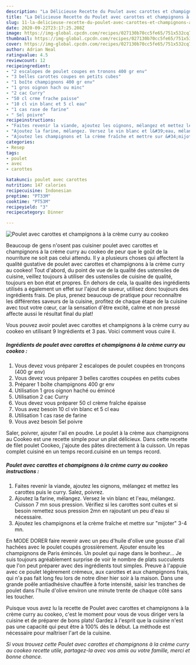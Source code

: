 ```yaml
---
description: "La Délicieuse Recette du Poulet avec carottes et champignons à la crème curry au cookeo"
title: "La Délicieuse Recette du Poulet avec carottes et champignons à la crème curry au cookeo"
slug: 11-la-delicieuse-recette-du-poulet-avec-carottes-et-champignons-a-la-creme-curry-au-cookeo
date: 2020-09-22T23:17:25.208Z
image: https://img-global.cpcdn.com/recipes/027130b70cc5fe65/751x532cq70/poulet-avec-carottes-et-champignons-a-la-creme-curry-au-cookeo-photo-principale-de-la-recette.jpg
thumbnail: https://img-global.cpcdn.com/recipes/027130b70cc5fe65/751x532cq70/poulet-avec-carottes-et-champignons-a-la-creme-curry-au-cookeo-photo-principale-de-la-recette.jpg
cover: https://img-global.cpcdn.com/recipes/027130b70cc5fe65/751x532cq70/poulet-avec-carottes-et-champignons-a-la-creme-curry-au-cookeo-photo-principale-de-la-recette.jpg
author: Adrian Neal
ratingvalue: 4.5
reviewcount: 12
recipeingredient:
- "2 escalopes de poulet coupes en tronons 400 gr env"
- "3 belles carottes coupes en petits cubes"
- "1 boîte champignons 400 gr env"
- "1 gros oignon hach ou minc"
- "2 cac Curry"
- "50 cl crme frache paisse"
- "10 cl vin blanc et 5 cl eau"
- "1 cas rase de farine"
- " Sel poivre"
recipeinstructions:
- "Faites revenir la viande, ajoutez les oignons, mélangez et mettez les carottes puis le curry. Salez, poivrez."
- "Ajoutez la farine, mélangez. Versez le vin blanc et l&#39;eau, mélangez. Cuisson 7 mn sous pression. Vérifiez si les carottes sont cuites et si besoin remettez sous pression 2mn en rajoutant un peu d&#39;eau si nécessaire."
- "Ajoutez les champignons et la crème fraîche et mettre sur &#34;mijoter&#34; 3-4 mn."
categories:
- Resep
tags:
- poulet
- avec
- carottes

katakunci: poulet avec carottes 
nutrition: 147 calories
recipecuisine: Indonesian
preptime: "PT33M"
cooktime: "PT53M"
recipeyield: "3"
recipecategory: Dinner

---
```



![Poulet avec carottes et champignons à la crème curry au cookeo](https://img-global.cpcdn.com/recipes/027130b70cc5fe65/751x532cq70/poulet-avec-carottes-et-champignons-a-la-creme-curry-au-cookeo-photo-principale-de-la-recette.jpg)

Beaucoup de gens n'osent pas cuisiner poulet avec carottes et champignons à la crème curry au cookeo de peur que le goût de la nourriture ne soit pas celui attendu. Il y a plusieurs choses qui affectent la qualité gustative de poulet avec carottes et champignons à la crème curry au cookeo! Tout d'abord, du point de vue de la qualité des ustensiles de cuisine, veillez toujours à utiliser des ustensiles de cuisine de qualité, toujours en bon état et propres. En dehors de cela, la qualité des ingrédients utilisés a également un effet sur l'ajout de saveur, utilisez donc toujours des ingrédients frais. De plus, prenez beaucoup de pratique pour reconnaître les différentes saveurs de la cuisine, profitez de chaque étape de la cuisine avec tout votre cœur, car la sensation d'être excité, calme et non pressé affecte aussi le résultat final du plat!

<!--inarticleads1-->

Vous pouvez avoir poulet avec carottes et champignons à la crème curry au cookeo en utilisant 9 Ingrédients et 3 pas. Voici comment vous cuire il.

##### Ingrédients de poulet avec carottes et champignons à la crème curry au cookeo :

1. Vous devez vous préparer 2 escalopes de poulet coupées en tronçons (400 gr env)
1. Vous devez vous préparer 3 belles carottes coupées en petits cubes
1. Préparer 1 boîte champignons 400 gr env
1. Utilisation 1 gros oignon haché ou émincé
1. Utilisation 2 cac Curry
1. Vous devez vous préparer 50 cl crème fraîche épaisse
1. Vous avez besoin 10 cl vin blanc et 5 cl eau
1. Utilisation 1 cas rase de farine
1. Vous avez besoin  Sel poivre


Saler, poivrer, ajouter l&#39;ail en poudre. Le poulet à la crème aux champignons au Cookeo est une recette simple pour un plat délicieux. Dans cette recette de filet poulet Cookeo, j&#39;ajoute des pâtes directement à la cuisson. Un repas complet cuisiné en un temps record.cuisiné en un temps record. 

<!--inarticleads2-->

##### Poulet avec carottes et champignons à la crème curry au cookeo instructions :

1. Faites revenir la viande, ajoutez les oignons, mélangez et mettez les carottes puis le curry. Salez, poivrez.
1. Ajoutez la farine, mélangez. Versez le vin blanc et l&#39;eau, mélangez. Cuisson 7 mn sous pression. Vérifiez si les carottes sont cuites et si besoin remettez sous pression 2mn en rajoutant un peu d&#39;eau si nécessaire.
1. Ajoutez les champignons et la crème fraîche et mettre sur &#34;mijoter&#34; 3-4 mn.


En MODE DORER faire revenir avec un peu d&#39;huile d&#39;olive une gousse d&#39;ail hachées avec le poulet coupés grossièrement. Ajouter ensuite les champignons de Paris émincés. Un poulet qui nage dans le bonheur… Je suis toujours agréablement surprise de voir le nombre de plats succulents que l&#39;on peut préparer avec des ingrédients tout simples. Preuve à l&#39;appuie avec ce poulet légèrement crémeux, aux carottes et aux champignons frais, qui n&#39;a pas fait long feu lors de notre dîner hier soir à la maison. Dans une grande poêle antiadhésive chauffée à forte intensité, saisir les tranches de poulet dans l&#39;huile d&#39;olive environ une minute trente de chaque côté sans les toucher. 

<!--inarticleads1-->

<p>
Puisque vous avez lu la recette de Poulet avec carottes et champignons à la crème curry au cookeo, c'est le moment pour vous de vous diriger vers la cuisine et de préparer de bons plats! Gardez à l'esprit que la cuisine n'est pas une capacité qui peut être à 100% dès le début. La méthode est nécessaire pour maîtriser l'art de la cuisine.
</p>

<p>
<i>Si vous trouvez cette Poulet avec carottes et champignons à la crème curry au cookeo recette utile, partagez-la avec vos amis ou votre famille, merci et bonne chance.</i>
</p>

